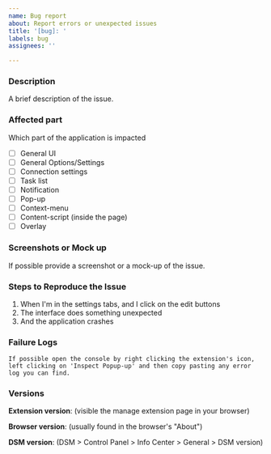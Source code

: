 ```yaml
---
name: Bug report 
about: Report errors or unexpected issues 
title: '[bug]: '
labels: bug 
assignees: ''

---
```


<!-- Thanks for creating an issue! In order to expedite the bug fixing please fill as much of the following categories as possible. -->

### Description

A brief description of the issue.

### Affected part

Which part of the application is impacted

- [ ] General UI
- [ ] General Options/Settings
- [ ] Connection settings
- [ ] Task list
- [ ] Notification
- [ ] Pop-up
- [ ] Context-menu
- [ ] Content-script (inside the page)
- [ ] Overlay

### Screenshots or Mock up

If possible provide a screenshot or a mock-up of the issue.

### Steps to Reproduce the Issue

1. When I'm in the settings tabs, and I click on the edit buttons
2. The interface does something unexpected
3. And the application crashes

### Failure Logs

```
If possible open the console by right clicking the extension's icon, left clicking on 'Inspect Popup-up' and then copy pasting any error log you can find.
```

### Versions

**Extension version**: (visible the manage extension page in your browser)

**Browser version**: (usually found in the browser's "About")

**DSM version**: (DSM > Control Panel > Info Center > General > DSM version)

